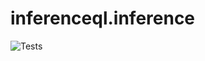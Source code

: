 # inferenceql.inference

![Tests](https://github.com/probcomp/inferenceql.inference/workflows/Tests/badge.svg)
